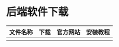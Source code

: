 # 后端软件下载

| 文件名称 | 下载 | 官方网站 | 安装教程 |
| :------: | :------: | :------: |:------: |
|  |  |  |  |

<!-- 内容布局  直接复制粘贴即可 -->
<!-- |  | [下载](/download/) | 无 | 无 |  -->
